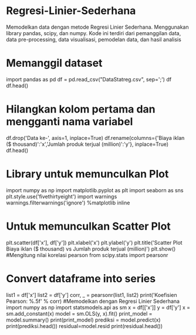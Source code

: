 # Regresi-Linier-Sederhana
Memodelkan data dengan metode Regresi Linier Sederhana. Menggunakan library pandas, scipy, dan numpy. Kode ini terdiri dari pemanggilan data, data pre-processing, data visualisasi, pemodelan data, dan hasil analisis
# Memanggil dataset 
import pandas as pd 
df = pd.read_csv("DataStatreg.csv", sep=';') 
df
df.head()
# Hilangkan kolom pertama dan mengganti nama variabel
df.drop('Data ke-', axis=1, inplace=True) 
df.rename(columns={'Biaya iklan ($ thousand)':'x','Jumlah produk terjual (million)':'y'}, inplace=True)
df.head()
# Library untuk memunculkan Plot
import numpy as np 
import matplotlib.pyplot as plt 
import seaborn as sns 
plt.style.use('fivethirtyeight') 
import warnings 
warnings.filterwarnings('ignore') 
%matplotlib inline

# Untuk memunculkan Scatter Plot
plt.scatter(df['x'], df['y']) 
plt.xlabel('x') 
plt.ylabel('y') 
plt.title('Scatter Plot Biaya iklan ($ thousand) vs Jumlah produk terjual (million)') 
plt.show()
#Mengitung nilai korelasi pearson
from scipy.stats import pearsonr 
# Convert dataframe into series
list1 = df['x'] 
list2 = df['y'] 
corr, _ = pearsonr(list1, list2) 
print('Koefisien Pearson: %.5f' % corr)
#Memodelkan dengan Regresi Linier Sederhana
import numpy as np 
import statsmodels.api as sm 
x = df[['x']] 
y = df['y'] 
x = sm.add_constant(x) 
model = sm.OLS(y, x).fit() 
print_model = model.summary() 
print(print_model)
prediksi = model.predict(x) 
print(prediksi.head())
residual=model.resid 
print(residual.head())
